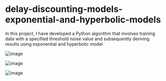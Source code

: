 # delay-discounting-models-exponential-and-hyperbolic-models
In this project, I have developed a Python algorithm that involves training data with a specified threshold noise value and subsequently deriving results using exponential and hyperbolic model

![image](https://github.com/riz121/delay-discounting-models-exponential-and-hyperbolic-models/assets/54998591/85913c61-2806-4171-b624-6ded4e03c728)

![image](https://github.com/riz121/delay-discounting-models-exponential-and-hyperbolic-models/assets/54998591/31be2c90-2db7-4ac2-8806-189cbcecaefa)

![image](https://github.com/riz121/delay-discounting-models-exponential-and-hyperbolic-models/assets/54998591/eb5d8ba9-a56e-4778-83cc-772231c46b9d)



